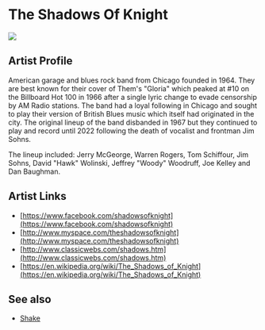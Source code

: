 # The Shadows Of Knight

![](../../asssets/artists/The_Shadows_Of_Knight.png)

## Artist Profile

American garage and blues rock band from Chicago founded in 1964. They are best known for their cover of Them's "Gloria" which peaked at #10 on the Billboard Hot 100 in 1966 after a single lyric change to evade censorship by AM Radio stations. The band had a loyal following in Chicago and sought to play their version of British Blues music which itself had originated in the city. The original lineup of the band disbanded in 1967 but they continued to play and record until 2022 following the death of vocalist and frontman Jim Sohns.

 The lineup included: Jerry McGeorge, Warren Rogers, Tom Schiffour, Jim Sohns, David "Hawk" Wolinski, Jeffrey "Woody" Woodruff, Joe Kelley and Dan Baughman.

## Artist Links

- [https://www.facebook.com/shadowsofknight](https://www.facebook.com/shadowsofknight)
- [http://www.myspace.com/theshadowsofknight](http://www.myspace.com/theshadowsofknight)
- [http://www.classicwebs.com/shadows.htm](http://www.classicwebs.com/shadows.htm)
- [https://en.wikipedia.org/wiki/The_Shadows_of_Knight](https://en.wikipedia.org/wiki/The_Shadows_of_Knight)


## See also

- [Shake](The_Shadows_Of_Knight-Shake.md)
